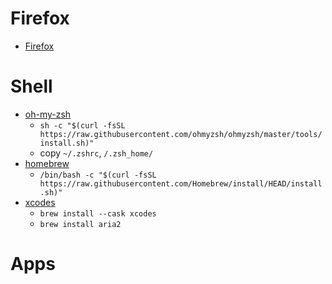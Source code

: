 
# Firefox
* [Firefox](https://www.mozilla.org/en-US/firefox/new/)


# Shell
* [oh-my-zsh](https://ohmyz.sh/) 
  * `sh -c "$(curl -fsSL https://raw.githubusercontent.com/ohmyzsh/ohmyzsh/master/tools/install.sh)"`
  * copy `~/.zshrc`, `/.zsh_home/`
* [homebrew](https://brew.sh/)
  * `/bin/bash -c "$(curl -fsSL https://raw.githubusercontent.com/Homebrew/install/HEAD/install.sh)"`
* [xcodes](https://github.com/XcodesOrg/XcodesApp)
  * `brew install --cask xcodes`
  * `brew install aria2`


# Apps
